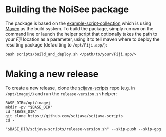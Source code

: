 Building the NoiSee package
===========================

The package is based on the [example-script-collection][gh_example-script] which
is using [Maven][www_mvn] as the build system. To build the package, simply run
`mvn` on the command line or launch the helper script that optionally takes the
path to your *Fiji* location as a parameter, using it to tell maven where to
deploy the resulting package (defaulting to `/opt/Fiji.app/`):

```
bash scripts/build_and_deploy.sh </path/to/your/Fiji.app/>
```

Making a new release
====================

To create a new release, clone the [scijava-scripts][gh_scijava-scripts] repo
(e.g. in `/opt/imagej/`) and run the `release-version.sh` helper:

```
BASE_DIR=/opt/imagej
mkdir -pv "$BASE_DIR"
cd "$BASE_DIR"
git clone https://github.com/scijava/scijava-scripts
cd -

"$BASE_DIR/scijava-scripts/release-version.sh" --skip-push --skip-gpg
```

[gh_example-script]: https://github.com/imagej/example-script-collection
[www_mvn]: https://maven.apache.org
[gh_scijava-scripts]: https://github.com/scijava/scijava-scripts
